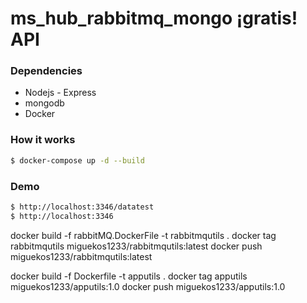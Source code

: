 # ms_hub_rabbitmq_mongo ¡gratis! API

### Dependencies
- Nodejs - Express
- mongodb
- Docker

### How it works
```sh
$ docker-compose up -d --build

```
### Demo
```sh
$ http://localhost:3346/datatest
$ http://localhost:3346
```



docker build -f rabbitMQ.DockerFile -t rabbitmqutils .
docker tag rabbitmqutils miguekos1233/rabbitmqutils:latest
docker push miguekos1233/rabbitmqutils:latest

docker build -f Dockerfile -t apputils .
docker tag apputils miguekos1233/apputils:1.0
docker push miguekos1233/apputils:1.0